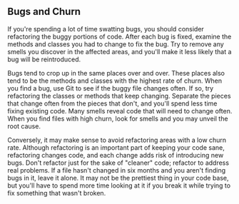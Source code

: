 ## Bugs and Churn

If you're spending a lot of time swatting bugs, you should consider refactoring
the buggy portions of code. After each bug is fixed, examine the methods and
classes you had to change to fix the bug. Try to remove any smells you discover
in the affected areas, and you'll make it less likely that a bug will be
reintroduced.

Bugs tend to crop up in the same places over and over. These places also tend to
be the methods and classes with the highest rate of churn. When you find a bug,
use Git to see if the buggy file changes often. If so, try refactoring the
classes or methods that keep changing. Separate the pieces that change often
from the pieces that don't, and you'll spend less time fixing existing code.
Many smells reveal code that will need to change often. When you find files with
high churn, look for smells and you may unveil the root cause.

Conversely, it may make sense to avoid refactoring areas with a low churn rate.
Although refactoring is an important part of keeping your code sane, refactoring
changes code, and each change adds risk of introducing new bugs. Don't refactor
just for the sake of "cleaner" code; refactor to address real problems. If a
file hasn't changed in six months and you aren't finding bugs in it, leave it
alone. It may not be the prettiest thing in your code base, but you'll have to
spend more time looking at it if you break it while trying to fix something that
wasn't broken.
